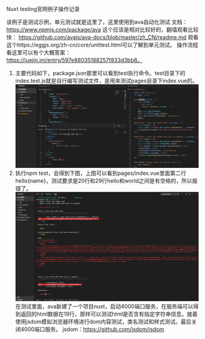Nuxt testing官网例子操作记录

该例子是测试示例，单元测试就是这里了，这里使用到ava自动化测试 文档：https://www.npmjs.com/package/ava
这个应该是相对比较好的，翻墙观看比较快：
https://github.com/avajs/ava-docs/blob/master/zh_CN/readme.md
观看这个https://eggjs.org/zh-cn/core/unittest.html可以了解到单元测试。
操作流程看这里可以有个大概答案：https://juejin.im/entry/597e88035188257f833d3bb8。
1.	主要代码如下，package.json那里可以看到test执行命令。test目录下的index.test.js就是自行编写测试文件，是用来测试pages目录下index.vue的。
![](assets/17.testing-443f688d.png)
2.	执行npm test，会得到下图，上图可以看到pages/index.vue里面第二行hello{name}，测试要求是20行和29行hello和world之间是有空格的，所以报错了。
![](assets/17.testing-d966d1a8.png)
在测试里面，ava新建了一个项目nuxt，启动4000端口服务，在服务端可以得到返回的html数据在19行，那样可以测试html是否含有指定字符串信息。接着使用jsdom模拟浏览器环境进行dom内容测试，类名测试和样式测试。最后关闭4000端口服务。
jsdom：https://github.com/jsdom/jsdom
